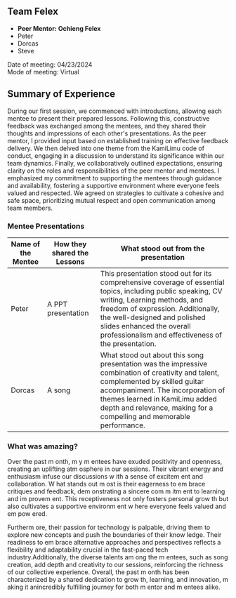## Team Felex
- **Peer Mentor: Ochieng Felex**  
- Peter
- Dorcas
- Steve  

Date of meeting: 04/23/2024  
Mode of meeting: Virtual  

## Summary of Experience

During our first session, we commenced with introductions, allowing each mentee to present their prepared lessons. Following this, constructive feedback was exchanged among the mentees, and they shared their thoughts and impressions of each other's presentations. As the peer mentor, I provided input based on established training on effective feedback delivery. We then delved into one theme from the KamiLimu code of conduct, engaging in a discussion to understand its significance within our team dynamics. Finally, we collaboratively outlined expectations, ensuring clarity on the roles and responsibilities of the peer mentor and mentees. I emphasized my commitment to supporting the mentees through guidance and availability, fostering a supportive environment where everyone feels valued and respected. We agreed on strategies to cultivate a cohesive and safe space, prioritizing mutual respect and open communication among team members. 

### Mentee Presentations

| Name of the Mentee| How they shared the Lessons|What stood out from the presentation|
| ----------- | ----------- |------|
| Peter|A PPT presentation| This presentation stood out for its comprehensive coverage of essential topics, including public speaking, CV writing, Learning methods, and freedom of expression. Additionally, the well-designed and polished slides enhanced the overall professionalism and effectiveness of the presentation.| 
|  Dorcas   | A song     |  What stood out about this song presentation was the impressive combination of creativity and talent, complemented by skilled guitar accompaniment. The incorporation of themes learned in KamiLimu added depth and relevance, making for a compelling and memorable performance.|


### What was amazing?
Over the past m onth, m y m entees have exuded positivity and openness, creating an uplifting atm osphere in our sessions. Their vibrant energy and enthusiasm infuse our discussions w ith a sense of excitem ent and collaboration. W hat stands out m ost is their eagerness to em brace critiques
and feedback, dem onstrating a sincere com m itm ent to learning and im provem ent. This receptiveness not only fosters personal grow th but also
cultivates a supportive environm ent w here everyone feels valued and em pow ered.

Furtherm ore, their passion for technology is palpable, driving them to explore new concepts and push the boundaries of their know ledge. Their readiness to em brace alternative approaches and perspectives reflects a flexibility and adaptability crucial in the fast-paced tech industry.Additionally, the diverse talents am ong the m entees, such as song creation,
add depth and creativity to our sessions, reinforcing the richness of our  collective experience. Overall, the past m onth has been characterized by a
shared dedication to grow th, learning, and innovation, m aking it anincredibly fulfilling journey for both m entor and m entees alike. 